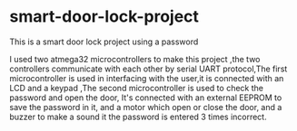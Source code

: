 # smart-door-lock-project
This is a smart door lock project using a password

I used two atmega32 microcontrollers to make this project ,the two controllers communicate with each other by serial UART protocol,The first microcontroller is used in interfacing with the user,it is connected with an LCD and a keypad ,The second microcontroller is used to check the password and open the door, It's connected with an external EEPROM to save the password in it, and a motor which open or close the door, and a buzzer to make a sound it the password is entered 3 times incorrect.

